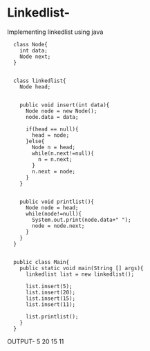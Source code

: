# Linkedlist-
Implementing linkedlist using java


  
      class Node{
        int data;
        Node next;
      }
      
  
      class linkedlist{
        Node head;
        
 
        public void insert(int data){     
          Node node = new Node();
          node.data = data;

          if(head == null){
            head = node;
          }else{
            Node n = head;
            while(n.next!=null){
              n = n.next;
            }
            n.next = node;
          }
        }
  
  
        public void printlist(){         
          Node node = head;
          while(node!=null){
            System.out.print(node.data+" ");
            node = node.next;
          }
        }
      }

 
      public class Main{               
        public static void main(String [] args){          
          linkedlist list = new linkedlist();

          list.insert(5);
          list.insert(20);
          list.insert(15);
          list.insert(11);

          list.printlist();
        }
      }


OUTPUT-
5 20 15 11
